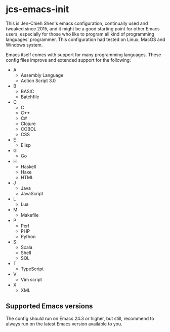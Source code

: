 # jcs-emacs-init #

This is Jen-Chieh Shen's emacs configuration, continually used and 
tweaked since 2015, and it might be a good starting point for other 
Emacs users, especially for those who like to program all kind of 
programming languages' programmer. This configuration had tested 
on Linux, MacOS and Windows system. 
<br/>

Emacs itself comes with support for many programming languages. These
config files improve and extended support for the following:
* A
  - Assembly Language
  - Action Script 3.0
* B
  - BASIC
  - Batchfile
* C
  - C
  - C++
  - C#
  - Clojure
  - COBOL
  - CSS
* E
  - Elisp
* G
  - Go
* H
  - Haskell
  - Haxe
  - HTML
* J
  - Java
  - JavaScript
* L
  - Lua
* M
  - Makefile
* P
  - Perl
  - PHP
  - Python
* S
  - Scala
  - Shell
  - SQL
* T
  - TypeScript
* V
  - Vim script
* X
  - XML

## Supported Emacs versions ##
The config should run on Emacs 24.3 or higher, but still, recommend 
to always run on the latest Emacs version available to you.
<br/>
